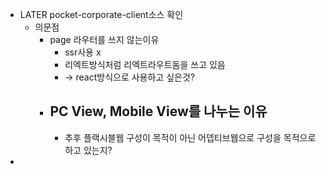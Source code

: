 - LATER pocket-corporate-client소스 확인
	- 의문점
		- page 라우터를 쓰지 않는이유
			- ssr사용 x
			- 리엑트방식처럼 리엑트라우트돔을 쓰고 있음
			- -> react방식으로 사용하고 싶은것?
		- PC View, Mobile View를 나누는 이유
			-
			- 추후 플랙시블웹 구성이 목적이 아닌 어뎁티브웹으로 구성을 목적으로 하고 있는지?
-